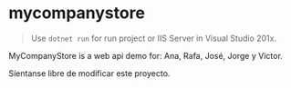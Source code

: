 # mycompanystore


> Use `dotnet run` for run project or IIS Server in Visual Studio 201x.

MyCompanyStore is a web api demo for: Ana, Rafa, José, Jorge y Victor.

Síentanse libre de modificar este proyecto.


